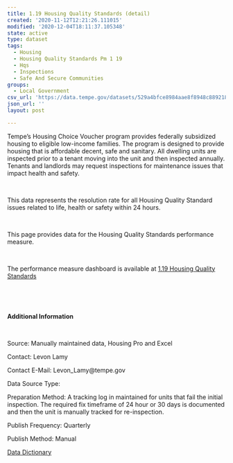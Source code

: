 ```yaml
---
title: 1.19 Housing Quality Standards (detail)
created: '2020-11-12T12:21:26.111015'
modified: '2020-12-04T18:11:37.105348'
state: active
type: dataset
tags:
  - Housing
  - Housing Quality Standards Pm 1 19
  - Hqs
  - Inspections
  - Safe And Secure Communities
groups:
  - Local Government
csv_url: 'https://data.tempe.gov/datasets/529a4bfce8984aae8f8948c88921864d_0.csv'
json_url: ''
layout: post

---
```

<p>Tempe’s Housing Choice Voucher program provides federally subsidized housing to eligible low-income families. The program is designed to provide housing that is affordable decent, safe and sanitary. All dwelling units are inspected prior to a tenant moving into the unit and then inspected annually. Tenants and landlords may request inspections for maintenance issues that impact health and safety.</p><p><br /></p><p>This data represents the resolution rate for all Housing Quality Standard issues related to life, health or safety within 24 hours.</p><p><br /></p><p>This page provides data for the Housing Quality Standards performance measure. </p><p><br /></p><p>The performance measure dashboard is available at <a href='https://safe-and-secure-communities-tempegov.hub.arcgis.com/pages/housing-quality-standards' rel='nofollow ugc' target='_blank'>1.19 Housing Quality Standards</a></p><p><br /></p><p><br /></p><p><b>Additional Information</b></p><p><br /></p><p>Source: Manually maintained data, Housing Pro and Excel</p><p>Contact: Levon Lamy</p><p>Contact E-Mail: Levon_Lamy@tempe.gov</p><p>Data Source Type: </p><p>Preparation Method: A tracking log in maintained for units that fail the initial inspection. The required fix timeframe of 24 hour or 30 days is documented and then the unit is manually tracked for re-inspection.</p><p>Publish Frequency: Quarterly</p><p>Publish Method: Manual</p><p><a href='https://gis.tempe.gov/design/data-dictionary/1.19%20Housing%20Quality%20Standards%20(detail)/' rel='nofollow ugc' target='_blank'>Data Dictionary</a><br /></p>
